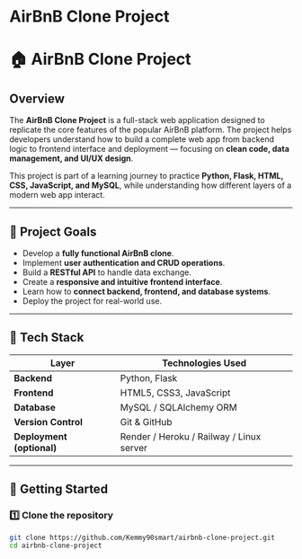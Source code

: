# AirBnB Clone Project
# 🏠 AirBnB Clone Project

## Overview
The **AirBnB Clone Project** is a full-stack web application designed to replicate the core features of the popular AirBnB platform. The project helps developers understand how to build a complete web app from backend logic to frontend interface and deployment — focusing on **clean code, data management, and UI/UX design**.

This project is part of a learning journey to practice **Python, Flask, HTML, CSS, JavaScript, and MySQL**, while understanding how different layers of a modern web app interact.

---

## 🎯 Project Goals
- Develop a **fully functional AirBnB clone**.
- Implement **user authentication and CRUD operations**.
- Build a **RESTful API** to handle data exchange.
- Create a **responsive and intuitive frontend interface**.
- Learn how to **connect backend, frontend, and database systems**.
- Deploy the project for real-world use.

---

## 🧰 Tech Stack

| Layer | Technologies Used |
|-------|--------------------|
| **Backend** | Python, Flask |
| **Frontend** | HTML5, CSS3, JavaScript |
| **Database** | MySQL / SQLAlchemy ORM |
| **Version Control** | Git & GitHub |
| **Deployment (optional)** | Render / Heroku / Railway / Linux server |

---

## 🚀 Getting Started

### 1️⃣ Clone the repository
```bash
git clone https://github.com/Kemmy90smart/airbnb-clone-project.git
cd airbnb-clone-project
